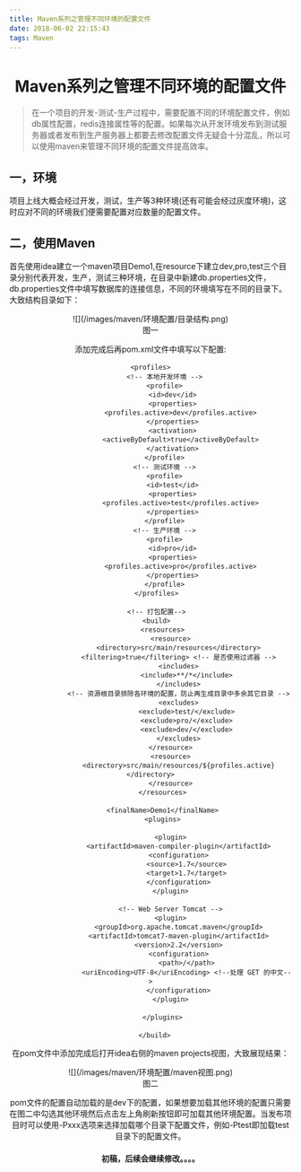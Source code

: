 ```yaml
---
title: Maven系列之管理不同环境的配置文件
date: 2018-06-02 22:15:43
tags: Maven
---
```

 # <center>Maven系列之管理不同环境的配置文件

> 在一个项目的开发-测试-生产过程中，需要配置不同的环境配置文件，例如db属性配置，redis连接属性等的配置。如果每次从开发环境发布到测试服务器或者发布到生产服务器上都要去修改配置文件无疑会十分混乱，所以可以使用maven来管理不同环境的配置文件提高效率。

## 一，环境

<!-- more -->
项目上线大概会经过开发，测试，生产等3种环境(还有可能会经过灰度环境)，这时应对不同的环境我们便需要配置对应数量的配置文件。

## 二，使用Maven

首先使用idea建立一个maven项目Demo1,在resource下建立dev,pro,test三个目录分别代表开发，生产，测试三种环境，在目录中新建db.properties文件，db.properties文件中填写数据库的连接信息，不同的环境填写在不同的目录下。大致结构目录如下：
<center> ![](/images/maven/环境配置/目录结构.png)
<center> 图一

添加完成后再pom.xml文件中填写以下配置:

```
<profiles>
       <!-- 本地开发环境 -->
       <profile>
           <id>dev</id>
           <properties>
               <profiles.active>dev</profiles.active>
           </properties>
           <activation>
               <activeByDefault>true</activeByDefault>
           </activation>
       </profile>
       <!-- 测试环境 -->
       <profile>
           <id>test</id>
           <properties>
               <profiles.active>test</profiles.active>
           </properties>
       </profile>
       <!-- 生产环境 -->
       <profile>
           <id>pro</id>
           <properties>
               <profiles.active>pro</profiles.active>
           </properties>
       </profile>
   </profiles>

   <!-- 打包配置-->
   <build>
      <resources>
          <resource>
              <directory>src/main/resources</directory>
              <filtering>true</filtering> <!-- 是否使用过滤器 -->
              <includes>
                  <include>**/*</include>
              </includes>
              <!-- 资源根目录排除各环境的配置，防止再生成目录中多余其它目录 -->
              <excludes>
                  <exclude>test/</exclude>
                  <exclude>pro/</exclude>
                  <exclude>dev/</exclude>
              </excludes>
          </resource>
          <resource>
              <directory>src/main/resources/${profiles.active}</directory>
          </resource>
      </resources>

      <finalName>Demo1</finalName>
      <plugins>

          <plugin>
              <artifactId>maven-compiler-plugin</artifactId>
              <configuration>
                  <source>1.7</source>
                  <target>1.7</target>
              </configuration>
          </plugin>

          <!-- Web Server Tomcat -->
          <plugin>
              <groupId>org.apache.tomcat.maven</groupId>
              <artifactId>tomcat7-maven-plugin</artifactId>
              <version>2.2</version>
              <configuration>
                  <path>/</path>
                  <uriEncoding>UTF-8</uriEncoding> <!--处理 GET 的中文-->
              </configuration>
          </plugin>

      </plugins>

  </build>
```
在pom文件中添加完成后打开idea右侧的maven projects视图，大致展现结果：
<center> ![](/images/maven/环境配置/maven视图.png)
<center> 图二

pom文件的配置自动加载的是dev下的配置，如果想要加载其他环境的配置只需要在图二中勾选其他环境然后点击左上角刷新按钮即可加载其他环境配置。当发布项目时可以使用-Pxxx选项来选择加载哪个目录下配置文件，例如-Ptest即加载test目录下的配置文件。

#### <center>初稿，后续会继续修改。。。。
